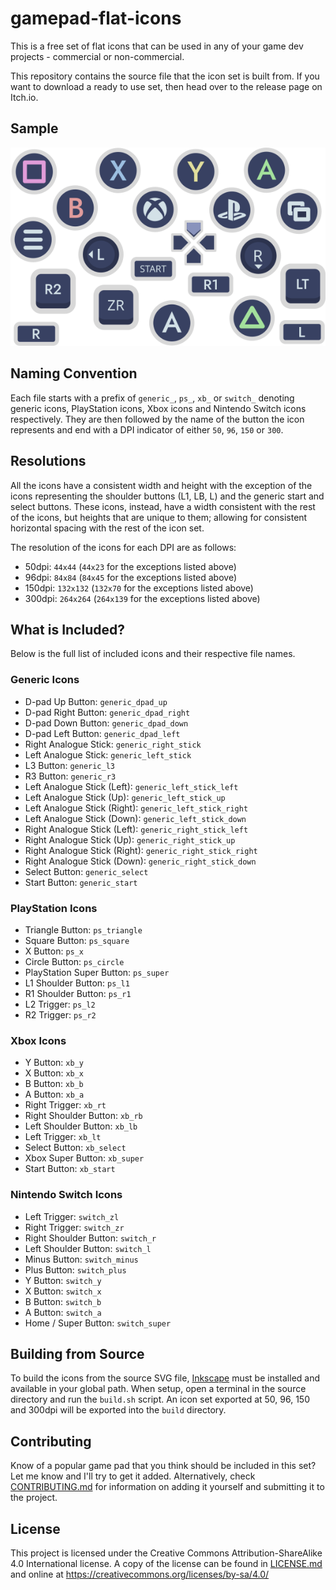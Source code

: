 gamepad-flat-icons
==================
This is a free set of flat icons that can be used in any of your game dev projects - commercial or non-commercial.

This repository contains the source file that the icon set is built from. If you want to download a ready to use set, then head over to the release page on Itch.io.

Sample
------
![](sample.png)


Naming Convention
-----------------
Each file starts with a prefix of `generic_`, `ps_`, `xb_` or `switch_` denoting generic icons, PlayStation icons, Xbox icons and Nintendo Switch icons respectively. They are then followed by the name of the button the icon represents and end with a DPI indicator of either `50`, `96`, `150` or `300`.

Resolutions
-----------
All the icons have a consistent width and height with the exception of the icons representing the shoulder buttons (L1, LB, L) and the generic start and select buttons. These icons, instead, have a width consistent with the rest of the icons, but heights that are unique to them; allowing for consistent horizontal spacing with the rest of the icon set.

The resolution of the icons for each DPI are as follows:

- 50dpi: `44x44` (`44x23` for the exceptions listed above)
- 96dpi:  `84x84` (`84x45` for the exceptions listed above)
- 150dpi: `132x132` (`132x70` for the exceptions listed above)
- 300dpi: `264x264` (`264x139` for the exceptions listed above)

What is Included?
-----------------
Below is the full list of included icons and their respective file names.

### Generic Icons
- D-pad Up Button: `generic_dpad_up`
- D-pad Right Button: `generic_dpad_right`
- D-pad Down Button: `generic_dpad_down`
- D-pad Left Button: `generic_dpad_left`
- Right Analogue Stick: `generic_right_stick`
- Left Analogue Stick: `generic_left_stick`
- L3 Button: `generic_l3`
- R3 Button: `generic_r3`
- Left Analogue Stick (Left): `generic_left_stick_left`
- Left Analogue Stick (Up): `generic_left_stick_up`
- Left Analogue Stick (Right): `generic_left_stick_right`
- Left Analogue Stick (Down): `generic_left_stick_down`
- Right Analogue Stick (Left): `generic_right_stick_left`
- Right Analogue Stick (Up): `generic_right_stick_up`
- Right Analogue Stick (Right): `generic_right_stick_right`
- Right Analogue Stick (Down): `generic_right_stick_down`
- Select Button: `generic_select`
- Start Button: `generic_start`

### PlayStation Icons
- Triangle Button: `ps_triangle`
- Square Button: `ps_square`
- X Button: `ps_x`
- Circle Button: `ps_circle`
- PlayStation Super Button: `ps_super`
- L1 Shoulder Button: `ps_l1`
- R1 Shoulder Button: `ps_r1`
- L2 Trigger: `ps_l2`
- R2 Trigger: `ps_r2`

### Xbox Icons
- Y Button: `xb_y`
- X Button: `xb_x`
- B Button: `xb_b`
- A Button: `xb_a`
- Right Trigger: `xb_rt`
- Right Shoulder Button: `xb_rb`
- Left Shoulder Button: `xb_lb`
- Left Trigger: `xb_lt`
- Select Button: `xb_select`
- Xbox Super Button: `xb_super`
- Start Button: `xb_start`

### Nintendo Switch Icons
- Left Trigger: `switch_zl`
- Right Trigger: `switch_zr`
- Right Shoulder Button: `switch_r`
- Left Shoulder Button: `switch_l`
- Minus Button: `switch_minus`
- Plus Button: `switch_plus`
- Y Button: `switch_y`
- X Button: `switch_x`
- B Button: `switch_b`
- A Button: `switch_a`
- Home / Super Button: `switch_super`


Building from Source
--------------------
To build the icons from the source SVG file, [Inkscape](https://inkscape.org/) must be installed and available in your global path. When setup, open a terminal in the source directory and run the `build.sh` script. An icon set exported at 50, 96, 150 and 300dpi will be exported into the `build` directory.


Contributing
------------
Know of a popular game pad that you think should be included in this set? Let me know and I'll try to get it added. Alternatively, check [CONTRIBUTING.md](CONTRIBUTING.md) for information on adding it yourself and submitting it to the project.


License
-------
This project is licensed under the Creative Commons Attribution-ShareAlike 4.0 International license. A copy of the license can be found in [LICENSE.md](LICENSE.md) and online at https://creativecommons.org/licenses/by-sa/4.0/
